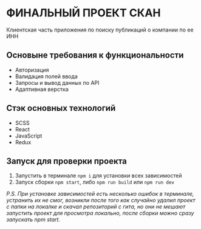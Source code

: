 # ФИНАЛЬНЫЙ ПРОЕКТ СКАН

Клиентская часть приложения по поиску публикаций о компании по ее ИНН

## Основыне требования к функциональности

- Авторизация
- Валидация полей ввода 
- Запросы и вывод данных по API
- Адаптивная верстка

## Стэк основных технологий

- SCSS
- React
- JavaScript
- Redux


## Запуск для проверки проекта

1. Запустить в терминале `npm i` для установки всех зависимостей
2. Запуск сборки `npm start`, либо `npm run build` или `npm run dev`

*P.S. При установке зависимостей есть несколько ошибок в терминале, устранить их не смог, возникли после того как случайно удалил проект с папки на локалке и скачал репозиторий с гита, но они не мешают запустить проект для просмотра локально, после сборки можно сразу запускать npm start.*


